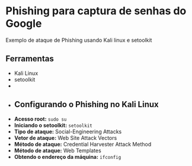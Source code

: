 # Phishing para captura de senhas do Google
Exemplo de ataque de Phishing usando Kali linux e setoolkit

## Ferramentas
- Kali Linux
- setoolkit
- 
- ## Configurando o Phishing no Kali Linux
- **Acesso root:** `sudo su`
- **Iniciando o setoolkit:** `setoolkit`
- **Tipo de ataque:** Social-Engineering Attacks
- **Vetor de ataque:** Web Site Attack Vectors
- **Método de ataque:** Credential Harvester Attack Method
- **Método de ataque:** Web Templates
- **Obtendo o endereço da máquina:** `ifconfig`

  

